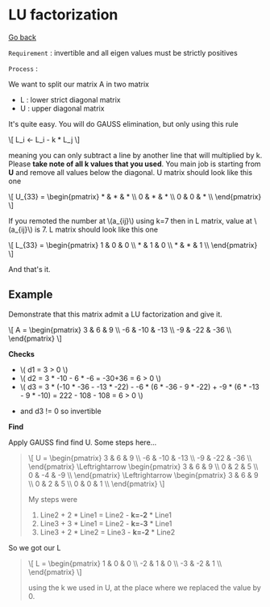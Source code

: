 # LU factorization

[Go back](../index.md)

``Requirement`` : invertible and all eigen values must be strictly positives

``Process`` :

We want to split our matrix A in two matrix

* L : lower strict diagonal matrix
* U : upper diagonal matrix

It's quite easy. You will
do GAUSS elimination, but only using this
rule

<p>
\[
L_i <- L_i - k * L_j
\]
</p>

meaning you can only subtract a line by another line
that will multiplied by k. Please **take note
of all k values that you used**. You main job is starting
from **U** and remove all values below the diagonal.
U matrix should look like this one

<div>
\[
U_{33} = \begin{pmatrix}
* & * & * \\
0 & * & * \\
0 & 0 & * \\
\end{pmatrix}
\]
</div>

<p>
If you remoted
the number at <span>\(a_{ij}\)</span>
using k=7 then in L matrix, value at
<span>\(a_{ij}\)</span> is 7.
L matrix should look like this one
</p>

<div>
\[
L_{33} = \begin{pmatrix}
1 & 0 & 0 \\
* & 1 & 0 \\
* & * & 1 \\
\end{pmatrix}
\]
</div>

And that's it.

## Example

Demonstrate that this matrix admit a LU factorization
and give it.

<p>
\[
A = \begin{pmatrix}
3 & 6 & 9 \\
-6 & -10 & -13 \\
-9 & -22 & -36 \\
\end{pmatrix}
\]
</p>

**Checks**

* <span>
        \( d1 = 3 > 0 \) </span>
* <span>
        \( d2 = 3 * -10 - 6 * -6 = -30+36 = 6 > 0 \) </span>
* <span class="row w-100 overflow-auto">
        \(
            d3 = 3 * (-10 * -36 - -13 * -22)
            - -6 * (6 * -36 - 9 * -22) + 
            -9 * (6 * -13 - 9 * -10)
            = 222 - 108 - 108 = 6 > 0
        \)</span>

* and d3 != 0 so invertible

**Find**

Apply GAUSS find find U. Some steps here...

<blockquote class="spoiler overflow-auto">
\[
U = \begin{pmatrix}
3 & 6 & 9 \\
-6 & -10 & -13 \\
-9 & -22 & -36 \\
\end{pmatrix}
\Leftrightarrow
\begin{pmatrix}
3 & 6 & 9 \\
0 & 2 & 5 \\
0 & -4 & -9 \\
\end{pmatrix}
\Leftrightarrow
\begin{pmatrix}
3 & 6 & 9 \\
0 & 2 & 5 \\
0 & 0 & 1 \\
\end{pmatrix}
\]

My steps were
<ol>
<li>Line2 + 2 * Line1 = Line2 - <b>k=-2</b> * Line1</li>
<li>Line3 + 3 * Line1 = Line2 - <b>k=-3</b> * Line1</li>
<li>Line3 + 2 * Line2 = Line3 - <b>k=-2</b> * Line2</li>
</ol>
</blockquote>

So we got our L

<blockquote class="spoiler overflow-auto">
\[
L = \begin{pmatrix}
1 & 0 & 0 \\
-2 & 1 & 0 \\
-3 & -2 & 1 \\
\end{pmatrix}
\]

using the k we used in U, at the place where we replaced
the value by 0.
</blockquote>